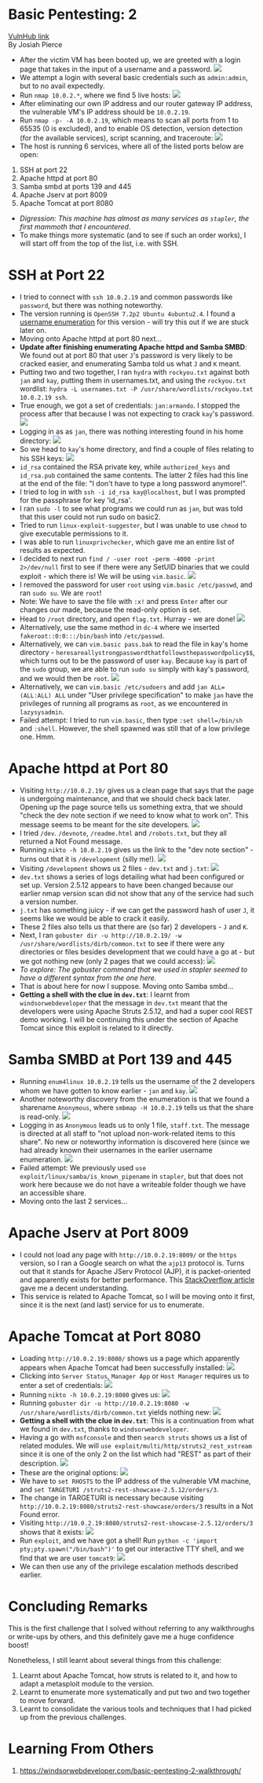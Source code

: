 # Basic Pentesting: 2
[VulnHub link](https://www.vulnhub.com/entry/basic-pentesting-2,241/)  
By Josiah Pierce  

* After the victim VM has been booted up, we are greeted with a login page that takes in the input of a username and a password.
![](/screenshots/basic-pentesting-2/loginInitial.jpg)
* We attempt a login with several basic credentials such as `admin:admin`, but to no avail expectedly.
* Run `nmap 10.0.2.*`, where we find 5 live hosts:
![](/screenshots/basic-pentesting-2/nmapScan.jpg)
* After eliminating our own IP address and our router gateway IP address, the vulnerable VM's IP address should be `10.0.2.19`.
* Run `nmap -p- -A 10.0.2.19`, which means to scan all ports from 1 to 65535 (0 is excluded), and to enable OS detection, version detection (for the available services), script scanning, and traceroute:
![](/screenshots/basic-pentesting-2/scanAllPortsandServiceVersions.jpg)
* The host is running 6 services, where all of the listed ports below are open:
1. SSH at port 22
2. Apache httpd at port 80
3. Samba smbd at ports 139 and 445
4. Apache Jserv at port 8009
5. Apache Tomcat at port 8080
* *Digression: This machine has almost as many services as `stapler`, the first mammoth that I encountered*.
* To make things more systematic (and to see if such an order works), I will start off from the top of the list, i.e. with SSH.

# SSH at Port 22
* I tried to connect with `ssh 10.0.2.19` and common passwords like `password`, but there was nothing noteworthy.
* The version running is `OpenSSH 7.2p2 Ubuntu 4ubuntu2.4`. I found a [username enumeration](https://www.exploit-db.com/exploits/40136) for this version - will try this out if we are stuck later on.
* Moving onto Apache httpd at port 80 next...
* **Update after finishing enumerating Apache httpd and Samba SMBD**: We found out at port 80 that user `J`'s password is very likely to be cracked easier, and enumerating Samba told us what `J` and `K` meant.
* Putting two and two together, I ran `hydra` with `rockyou.txt` against both `jan` and `kay`, putting them in usernames.txt, and using the `rockyou.txt` wordlist: `hydra -L usernames.txt -P /usr/share/wordlists/rockyou.txt 10.0.2.19 ssh`.
* True enough, we got a set of credentials: `jan:armando`. I stopped the process after that because I was not expecting to crack `kay`'s password.
![](/screenshots/basic-pentesting-2/hydraJanCredentials.jpg)
* Logging in as as `jan`, there was nothing interesting found in his home directory:
![](/screenshots/basic-pentesting-2/sshJanLogin.jpg)
* So we head to `kay`'s home directory, and find a couple of files relating to his SSH keys:
![](/screenshots/basic-pentesting-2/sshKayDirectory.jpg)
* `id_rsa` contained the RSA private key, while `authorized_keys` and `id_rsa.pub` contained the same contents. The latter 2 files had this line at the end of the file: "I don't have to type a long password anymore!".
* I tried to log in with `ssh -i id_rsa kay@localhost`, but I was prompted for the passphrase for key 'id_rsa'.
* I ran `sudo -l` to see what programs we could run as `jan`, but was told that this user could not run sudo on basic2.
* Tried to run `linux-exploit-suggester`, but I was unable to use `chmod` to give executable permissions to it.
* I was able to run `linuxprivchecker`, which gave me an entire list of results as expected.
* I decided to next run `find / -user root -perm -4000 -print 2>/dev/null` first to see if there were any SetUID binaries that we could exploit - which there is! We will be using `vim.basic`.
![](/screenshots/basic-pentesting-2/setUIDBinaries.jpg)
* I removed the password for user `root` using `vim.basic /etc/passwd`, and ran `sudo su`. We are `root`!
* Note: We have to save the file with `:x!` and press `Enter` after our changes our made, because the read-only option is set.
* Head to `/root` directory, and open `flag.txt`. Hurray - we are done!
![](/screenshots/basic-pentesting-2/flag.jpg)
* Alternatively, use the same method in `dc-4` where we inserted `fakeroot::0:0:::/bin/bash` into `/etc/passwd`.
* Alternatively, we can `vim.basic pass.bak` to read the file in kay's home directory - `heresareallystrongpasswordthatfollowsthepasswordpolicy$$`, which turns out to be the password of user `kay`. Because `kay` is part of the `sudo` group, we are able to run `sudo su` simply with kay's password, and we would then be `root`.
![](/screenshots/basic-pentesting-2/sshKay.jpg)
* Alternatively, we can `vim.basic /etc/sudoers` and add `jan ALL=(ALL:ALL) ALL` under "User privilege specification" to make `jan` have the privileges of running all programs as `root`, as we encountered in `lazysysadmin`.
* Failed attempt: I tried to run `vim.basic`, then type `:set shell=/bin/sh` and `:shell`. However, the shell spawned was still that of a low privilege one. Hmm.

# Apache httpd at Port 80
* Visiting `http://10.0.2.19/` gives us a clean page that says that the page is undergoing maintenance, and that we should check back later. Opening up the page source tells us something extra, that we should "check the dev note section if we need to know what to work on". This message seems to be meant for the site developers.
![](/screenshots/basic-pentesting-2/siteInitialLoad.jpg)
* I tried `/dev`. `/devnote`, `/readme.html` and `/robots.txt`, but they all returned a Not Found message.
* Running `nikto -h 10.0.2.19` gives us the link to the "dev note section" - turns out that it is `/development` (silly me!).
![](/screenshots/basic-pentesting-2/niktoScan.jpg)
* Visiting `/development` shows us 2 files - `dev.txt` and `j.txt`:
![](/screenshots/basic-pentesting-2/developmentDirectoryFiles.jpg)
* `dev.txt` shows a series of logs detailing what had been configured or set up. Version 2.5.12 appears to have been changed because our earlier nmap version scan did not show that any of the service had such a version number.
* `j.txt` has something juicy - if we can get the password hash of user `J`, it seems like we would be able to crack it easily.
* These 2 files also tells us that there are (so far) 2 developers - `J` and `K`.
* Next, I ran `gobuster dir -u http://10.0.2.19/ -w /usr/share/wordlists/dirb/common.txt` to see if there were any directories or files besides development that we could have a go at - but we got nothing new (only 2 pages that we could access):
![](/screenshots/basic-pentesting-2/gobusterPort80Scan.jpg)
* *To explore: The gobuster command that we used in stapler seemed to have a different syntax from the one here.*
* That is about here for now I suppose. Moving onto Samba smbd...
* **Getting a shell with the clue in `dev.txt`**: I learnt from `windsorwebdeveloper` that the message in `dev.txt` meant that the developers were using Apache Struts 2.5.12, and had a super cool REST demo working. I will be continuing this under the section of Apache Tomcat since this exploit is related to it directly.

# Samba SMBD at Port 139 and 445
* Running `enum4linux 10.0.2.19` tells us the username of the 2 developers whom we have gotten to know earlier - `jan` and `kay`.
![](/screenshots/basic-pentesting-2/sambaUsernameEnum.jpg)
* Another noteworthy discovery from the enumeration is that we found a sharename `Anonymous`, where `smbmap -H 10.0.2.19` tells us that the share is read-only.
![](/screenshots/basic-pentesting-2/shareEnum.jpg)
* Logging in as `Anonymous` leads us to only 1 file, `staff.txt`. The message is directed at all staff to "not upload non-work-related items to this share". No new or noteworthy information is discovered here (since we had already known their usernames in the earlier username enumeration.
![](/screenshots/basic-pentesting-2/staffTxt.jpg)
* Failed attempt: We previously used `use exploit/linux/samba/is_known_pipename` in `stapler`, but that does not work here because we do not have a writeable folder though we have an accessible share.
* Moving onto the last 2 services...

# Apache Jserv at Port 8009
* I could not load any page with `http://10.0.2.19:8009/` or the `https` version, so I ran a Google search on what the `ajp13` protocol is. Turns out that it stands for Apache JServ Protocol (AJP), it is packet-oriented and apparently exists for better performance. This [StackOverflow article](https://stackoverflow.com/questions/21757694/what-is-ajp-protocol-used-for) gave me a decent understanding.
* This service is related to Apache Tomcat, so I will be moving onto it first, since it is the next (and last) service for us to enumerate.

# Apache Tomcat at Port 8080
* Loading `http://10.0.2.19:8080/` shows us a page which apparently appears when Apache Tomcat had been successfully installed:
![](/screenshots/basic-pentesting-2/apacheTomcatInstalled.jpg)
* Clicking into `Server Status`, `Manager App` or `Host Manager` requires us to enter a set of credentials:
![](/screenshots/basic-pentesting-2/tomcatLoginBox.jpg)
* Running `nikto -h 10.0.2.19:8080` gives us:
![](/screenshots/basic-pentesting-2/niktoScanTomcat.jpg)
* Running `gobuster dir -u http://10.0.2.19:8080 -w /usr/share/wordlists/dirb/common.txt` yields nothing new:
![](/screenshots/basic-pentesting-2/gobusterPort8080Scan.jpg)
* **Getting a shell with the clue in `dev.txt`**: This is a continuation from what we found in `dev.txt`, thanks to `windsorwebdeveloper`.
* Having a go with `msfconsole` and then `search struts` shows us a list of related modules. We will `use exploit/multi/http/struts2_rest_xstream` since it is one of the only 2 on the list which had "REST" as part of their description.
![](/screenshots/basic-pentesting-2/metasploitSearchStruts.jpg)
* These are the original options:
![](/screenshots/basic-pentesting-2/metasploitOriginalOptions.jpg)
* We have to `set RHOSTS` to the IP address of the vulnerable VM machine, and `set TARGETURI /struts2-rest-showcase-2.5.12/orders/3`.
* The change in TARGETURI is necessary because visiting `http://10.0.2.19:8080/struts2-rest-showcase/orders/3` results in a Not Found error.
* Visiting `http://10.0.2.19:8080/struts2-rest-showcase-2.5.12/orders/3` shows that it exists:
![](/screenshots/basic-pentesting-2/metasploitTargetURI.jpg)
* Run `exploit`, and we have got a shell! Run `python -c 'import pty;pty.spawn("/bin/bash")'` to get our interactive TTY shell, and we find that we are user `tomcat9`:
![](/screenshots/basic-pentesting-2/metasploitExploit.jpg)
* We can then use any of the privilege escalation methods described earlier.

# Concluding Remarks
This is the first challenge that I solved without referring to any walkthroughs or write-ups by others, and this definitely gave me a huge confidence boost!

Nonetheless, I still learnt about several things from this challenge:
1. Learnt about Apache Tomcat, how struts is related to it, and how to adapt a metasploit module to the version.
2. Learnt to enumerate more systematically and put two and two together to move forward.
3. Learnt to consolidate the various tools and techniques that I had picked up from the previous challenges.

# Learning From Others
1. https://windsorwebdeveloper.com/basic-pentesting-2-walkthrough/